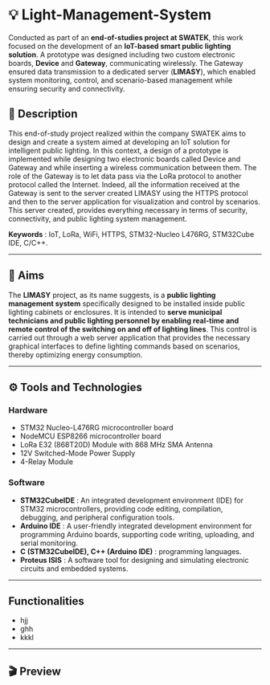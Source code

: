 # 💡 Light-Management-System
Conducted as part of an **end-of-studies project at SWATEK**, this work focused on the development of an **IoT-based smart public lighting solution**. A prototype was designed including two custom electronic boards, **Device** and **Gateway**, communicating wirelessly. The Gateway ensured data transmission to a dedicated server (**LIMASY**), which enabled system monitoring, control, and scenario-based management while ensuring security and connectivity.

## 📄 Description
This end-of-study project realized within the company SWATEK aims to design and create a system aimed at
developing an IoT solution for intelligent public lighting. In this context, a design of a prototype is implemented
while designing two electronic boards called Device and Gateway and while inserting a wireless communication
between them. The role of the Gateway is to let data pass via the LoRa protocol to another protocol called
the Internet. Indeed, all the information received at the Gateway is sent to the server created LIMASY using
the HTTPS protocol and then to the server application for visualization and control by scenarios.
This server created, provides everything necessary in terms of security, connectivity, and public lighting system management.

**Keywords** : IoT, LoRa, WiFi, HTTPS, STM32-Nucleo L476RG, STM32Cube IDE, C/C++.

---        

## 🎯 Aims
The **LIMASY** project, as its name suggests, is a **public lighting management system** specifically designed to be installed inside public lighting cabinets or enclosures. It is intended to **serve municipal technicians and public lighting personnel by enabling real-time and remote control of the switching on and off of lighting lines**. This control is carried out through a web server application that provides the necessary graphical interfaces to define lighting commands based on scenarios, thereby optimizing energy consumption.

---        
## ⚙️ Tools and Technologies

### Hardware 
- STM32 Nucleo-L476RG microcontroller board
- NodeMCU ESP8266 microcontroller board
- LoRa E32 (868T20D) Module with 868 MHz SMA Antenna
- 12V Switched-Mode Power Supply
- 4-Relay Module
  
### Software
- **STM32CubeIDE** : An integrated development environment (IDE) for STM32 microcontrollers, providing code editing, compilation, debugging, and peripheral configuration tools.
- **Arduino IDE** : A user-friendly integrated development environment for programming Arduino boards, supporting code writing, uploading, and serial monitoring.
- **C (STM32CubeIDE), C++ (Arduino IDE)** : programming languages.
- **Proteus ISIS** : A software tool for designing and simulating electronic circuits and embedded systems.
---
## Functionalities
- hjj
- ghh
- kkkl
---
## 🎬 Preview

